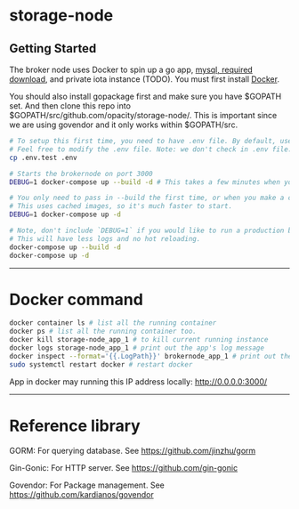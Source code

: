 # storage-node

## Getting Started

The broker node uses Docker to spin up a go app, [mysql, required download](https://dev.mysql.com/downloads/file/?id=479845), and private iota instance (TODO). You must first install [Docker](https://www.docker.com/community-edition).

You should also install gopackage first and make sure you have $GOPATH set. And then clone this repo into $GOPATH/src/github.com/opacity/storage-node/<all of git repo>. This is important since we are using govendor and it only works within $GOPATH/src.

```bash
# To setup this first time, you need to have .env file. By default, use .env.test for unit test.
# Feel free to modify the .env file. Note: we don't check in .env file.
cp .env.test .env

# Starts the brokernode on port 3000
DEBUG=1 docker-compose up --build -d # This takes a few minutes when you first run it.

# You only need to pass in --build the first time, or when you make a change to the container
# This uses cached images, so it's much faster to start.
DEBUG=1 docker-compose up -d

# Note, don't include `DEBUG=1` if you would like to run a production build.
# This will have less logs and no hot reloading.
docker-compose up --build -d
docker-compose up -d
```

---

# Docker command

```bash
docker container ls # list all the running container
docker ps # list all the running container too.
docker kill storage-node_app_1 # to kill current running instance
docker logs storage-node_app_1 # print out the app's log message
docker inspect --format='{{.LogPath}}' brokernode_app_1 # print out the log's location from the docker.
sudo systemctl restart docker # restart docker
```

App in docker may running this IP address locally: http://0.0.0.0:3000/


---

# Reference library
GORM: For querying database. See https://github.com/jinzhu/gorm

Gin-Gonic: For HTTP server. See https://github.com/gin-gonic

Govendor: For Package management. See https://github.com/kardianos/govendor
